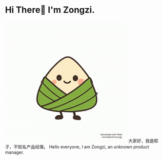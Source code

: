 # Hi There👏 I'm Zongzi.
![zongzi](https://github.com/ZONGZI-000/ZONGZI-000/blob/main/animation.gif)
大家好，我是粽子，不知名产品经理。
Hello everyone, I am Zongzi, an unknown product manager.

